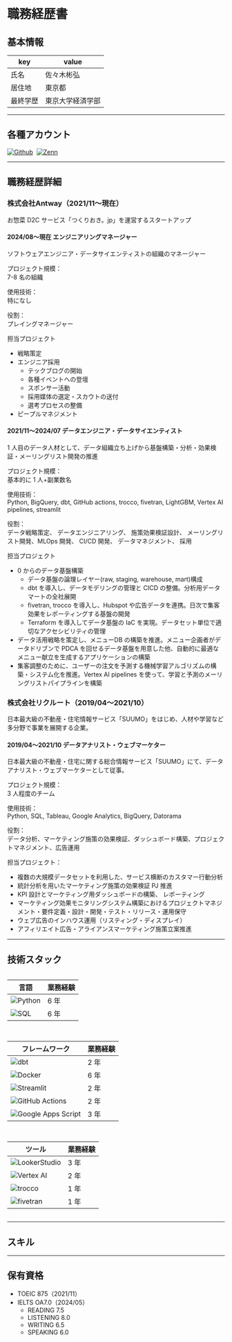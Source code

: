 # 職務経歴書

## 基本情報

|key|value|
|---|---|
|氏名|佐々木彬弘|
|居住地|東京都|
|最終学歴|東京大学経済学部|

---

## 各種アカウント
<p style="display: flex; gap: 8px; flex-wrap: wrap;">
  <a href="https://github.com/akihirosasaki" target="_blank"><img alt="Github" src="https://img.shields.io/badge/akihirosasaki-%2312100E.svg?&style=flat-square&logo=Github&logoColor=white" /></a>
  <a href="https://zenn.dev/sasakky" target="_blank"><img alt="Zenn" src="https://img.shields.io/badge/sasakky-3EA8FF.svg?&style=flat-square&logo=Zenn&logoColor=white" /></a>
</p>

---

## 職務経歴詳細

### 株式会社Antway（2021/11〜現在）
お惣菜 D2C サービス「つくりおき。jp」を運営するスタートアップ

#### 2024/08〜現在 エンジニアリングマネージャー

ソフトウェアエンジニア・データサイエンティストの組織のマネージャー

プロジェクト規模：  
7-8 名の組織

使用技術：  
特になし

役割：  
プレイングマネージャー

担当プロジェクト
- 戦略策定
- エンジニア採用
  - テックブログの開始
  - 各種イベントへの登壇
  - スポンサー活動
  - 採用媒体の選定・スカウトの送付
  - 選考プロセスの整備
- ピープルマネジメント

#### 2021/11〜2024/07 データエンジニア・データサイエンティスト

1 人目のデータ人材として、データ組織立ち上げから基盤構築・分析・効果検証・メーリングリスト開発の推進

プロジェクト規模：  
基本的に 1 人+副業数名

使用技術：  
Python, BigQuery, dbt, GitHub actions, trocco, fivetran, LightGBM, Vertex AI pipelines, streamlit

役割：  
データ戦略策定、 データエンジニアリング、 施策効果検証設計、 メーリングリスト開発、MLOps 開発、 CI/CD 開発、 データマネジメント、 採用

担当プロジェクト
- 0 からのデータ基盤構築
  - データ基盤の論理レイヤー(raw, staging, warehouse, mart)構成
  - dbt を導入し、データモデリングの管理と CICD の整備。分析用データマートの全社展開
  - fivetran, trocco を導入し、Hubspot や広告データを連携。日次で集客効果をレポーティングする基盤の開発
  - Terraform を導入してデータ基盤の IaC を実現。データセット単位で適切なアクセシビリティの管理
- データ活用戦略を策定し、メニューDB の構築を推進。メニュー企画者がデータドリブンで PDCA を回せるデータ基盤を用意した他、自動的に最適なメニュー献立を生成するアプリケーションの構築
- 集客調整のために、ユーザーの注文を予測する機械学習アルゴリズムの構築・システム化を推進。Vertex AI pipelines を使って、学習と予測のメーリングリストパイプラインを構築

### 株式会社リクルート（2019/04〜2021/10）
日本最大級の不動産・住宅情報サービス「SUUMO」をはじめ、人材や学習など多分野で事業を展開する企業。

#### 2019/04〜2021/10 データアナリスト・ウェブマーケター

日本最大級の不動産・住宅に関する総合情報サービス「SUUMO」にて、データアナリスト・ウェブマーケターとして従事。

プロジェクト規模：  
3 人程度のチーム

使用技術：  
Python, SQL, Tableau, Google Analytics, BigQuery, Datorama

役割：  
データ分析、マーケティング施策の効果検証、ダッシュボード構築、プロジェクトマネジメント、広告運用

担当プロジェクト：
- 複数の大規模データセットを利用した、サービス横断のカスタマー行動分析
- 統計分析を用いたマーケティング施策の効果検証 PJ 推進
- KPI 設計とマーケティング用ダッシュボードの構築、 レポーティング
- マーケティング効果モニタリングシステム構築におけるプロジェクトマネジメント・要件定義・設計・開発・テスト・リリース・運用保守
- ウェブ広告のインハウス運用（リスティング・ディスプレイ）
- アフィリエイト広告・アライアンスマーケティング施策立案推進

---

## 技術スタック

<div style="display: grid; gap: 15px; grid-template-columns: repeat(auto-fit, minmax(300px, 1fr));">

<div>

|言語|業務経験|
|---|---|
|<img alt="Python" src="https://img.shields.io/badge/-Python-3776AB?style=flat-square&logo=Python&logoColor=white" />|6 年|
|<img alt="SQL" src="https://img.shields.io/badge/-SQL-4479A1?style=flat-square&logo=MySQL&logoColor=white" />|6 年|

</div>

<div>

|フレームワーク|業務経験|
|---|---|
|<img alt="dbt" src="https://img.shields.io/badge/-dbt-FF694B?style=flat-square&logo=dbt&logoColor=white" />|2 年|
|<img alt="Docker" src="https://img.shields.io/badge/-Docker-46a2f1?style=flat-square&logo=docker&logoColor=white" />|6 年|
|<img alt="Streamlit" src="https://img.shields.io/badge/-Streamlit-FF4B4B?style=flat-square&logo=Streamlit&logoColor=white" />|2 年|
|<img alt="GitHub Actions" src="https://img.shields.io/badge/-GitHub%20Actions-2088FF?style=flat-square&logo=GitHub%20Actions&logoColor=white" />|2 年|
|<img alt="Google Apps Script" src="https://img.shields.io/badge/-Google%20Apps%20Script-4285F4?style=flat-square&logo=Google%20Apps%20Script&logoColor=white" />|3 年|

</div>

<div>

|ツール|業務経験|
|---|---|
|<img alt="LookerStudio" src="https://img.shields.io/badge/-LookerStudio-4285F4?style=flat-square&logo=Google&logoColor=white" />|3 年|
|<img alt="Vertex AI" src="https://img.shields.io/badge/-Vertex%20AI-4285F4?style=flat-square&logo=GoogleCloud&logoColor=white" />|2 年|
|<img alt="trocco" src="https://img.shields.io/badge/-trocco-FF6347?style=flat-square&logo=trocco&logoColor=white" />|1 年|
|<img alt="fivetran" src="https://img.shields.io/badge/-fivetran-007ACC?style=flat-square&logo=fivetran&logoColor=white" />|1 年|

</div>
</div>

---
## スキル


---
## 保有資格
- TOEIC 875（2021/11）
- IELTS OA7.0（2024/05）
  - READING 7.5
  - LISTENING 8.0
  - WRITING 6.5
  - SPEAKING 6.0
